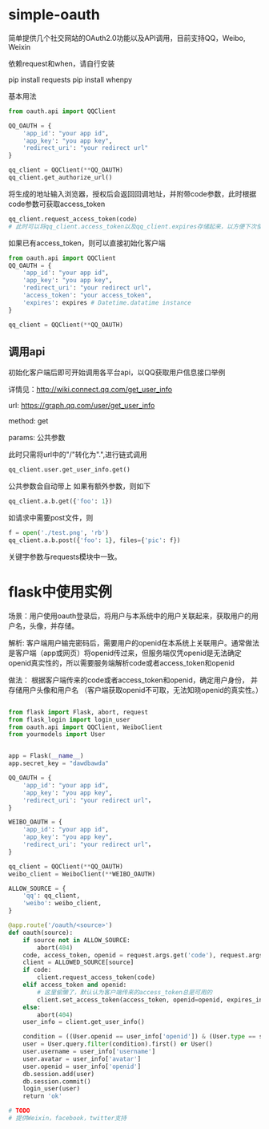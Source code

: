 # simple-oauth

简单提供几个社交网站的OAuth2.0功能以及API调用，目前支持QQ，Weibo, Weixin

依赖request和when，请自行安装

pip install requests
pip install whenpy

基本用法

```python
from oauth.api import QQClient

QQ_OAUTH = {
    'app_id': "your app id",
    'app_key': "you app key",
    'redirect_uri': "your redirect url"
}

qq_client = QQClient(**QQ_OAUTH)
qq_client.get_authorize_url()
```
将生成的地址输入浏览器，授权后会返回回调地址，并附带code参数，此时根据code参数可获取access_token

```python
qq_client.request_access_token(code)
# 此时可以将qq_client.access_token以及qq_client.expires存储起来，以方便下次使用。
```
如果已有access_token，则可以直接初始化客户端

```python
from oauth.api import QQClient
QQ_OAUTH = {
    'app_id': "your app id",
    'app_key': "you app key",
    'redirect_uri': "your redirect url"，
    'access_token': "your access_token",
    'expires': expires # Datetime.datatime instance
}

qq_client = QQClient(**QQ_OAUTH)
```

## 调用api
初始化客户端后即可开始调用各平台api，以QQ获取用户信息接口举例

详情见：http://wiki.connect.qq.com/get_user_info

url: https://graph.qq.com/user/get_user_info

method: get

params: 公共参数

此时只需将url中的"/"转化为".",进行链式调用

```python
qq_client.user.get_user_info.get()
```
公共参数会自动带上
如果有额外参数，则如下

```python
qq_client.a.b.get({'foo': 1})
```
如请求中需要post文件，则

```python
f = open('./test.png', 'rb')
qq_client.a.b.post({'foo': 1}, files={'pic': f})
```
关键字参数与requests模块中一致。

# flask中使用实例

场景：用户使用oauth登录后，将用户与本系统中的用户关联起来，获取用户的用户名，头像，并存储。

解析: 客户端用户输完密码后，需要用户的openid在本系统上关联用户。通常做法是客户端（app或网页）将openid传过来，但服务端仅凭openid是无法确定openid真实性的，所以需要服务端解析code或者access_token和openid

做法： 根据客户端传来的code或者access_token和openid，确定用户身份， 并存储用户头像和用户名
（客户端获取openid不可取，无法知晓openid的真实性。）

```python

from flask import Flask, abort, request
from flask_login import login_user
from oauth.api import QQClient, WeiboClient
from yourmodels import User


app = Flask(__name__)
app.secret_key = "dawdbawda"

QQ_OAUTH = {
    'app_id': "your app id",
    'app_key': "you app key",
    'redirect_uri': "your redirect url"，
}

WEIBO_OAUTH = {
    'app_id': "your app id",
    'app_key': "you app key",
    'redirect_uri': "your redirect url"，
}

qq_client = QQClient(**QQ_OAUTH)
weibo_client = WeiboClient(**WEIBO_OAUTH)

ALLOW_SOURCE = {
    'qq': qq_client,
    'weibo': weibo_client, 
}

@app.route('/oauth/<source>')
def oauth(source):
    if source not in ALLOW_SOURCE:
        abort(404)
    code, access_token, openid = request.args.get('code'), request.args.get('access_token'), request.args.get('openid')
    client = ALLOWED_SOURCE[source]
    if code:
        client.request_access_token(code)
    elif access_token and openid:
        # 这里偷懒了，默认认为客户端传来的access_token总是可用的
        client.set_access_token(access_token, openid=openid, expires_in=24 * 365 * 3600)
    else:
        abort(404)
    user_info = client.get_user_info()

    condition = ((User.openid == user_info['openid']) & (User.type == source))
    user = User.query.filter(condition).first() or User()
    user.username = user_info['username']
    user.avatar = user_info['avatar']
    user.openid = user_info['openid']
    db.session.add(user)
    db.session.commit()
    login_user(user)
    return 'ok'

# TODO
# 提供Weixin，facebook，twitter支持
